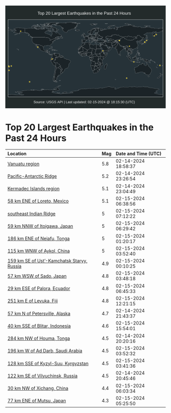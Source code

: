 ![Map](./map.png)

# Top 20 Largest Earthquakes in the Past 24 Hours

| Location | Mag | Date and Time (UTC) |
|:---|:---|:---|
| [Vanuatu region](https://earthquake.usgs.gov/earthquakes/eventpage/us7000lz8a) | 5.8 | 02-14-2024 18:58:37 |
| [Pacific-Antarctic Ridge](https://earthquake.usgs.gov/earthquakes/eventpage/us7000lz9s) | 5.2 | 02-14-2024 23:26:54 |
| [Kermadec Islands region](https://earthquake.usgs.gov/earthquakes/eventpage/us7000lz9l) | 5.1 | 02-14-2024 23:04:49 |
| [58 km ENE of Loreto, Mexico](https://earthquake.usgs.gov/earthquakes/eventpage/us7000lzcc) | 5.1 | 02-15-2024 06:38:56 |
| [southeast Indian Ridge](https://earthquake.usgs.gov/earthquakes/eventpage/us7000lzck) | 5 | 02-15-2024 07:12:22 |
| [59 km NNW of Itoigawa, Japan](https://earthquake.usgs.gov/earthquakes/eventpage/us7000lzc9) | 5 | 02-15-2024 06:29:42 |
| [186 km ENE of Neiafu, Tonga](https://earthquake.usgs.gov/earthquakes/eventpage/us7000lzam) | 5 | 02-15-2024 01:20:17 |
| [115 km WNW of Aykol, China](https://earthquake.usgs.gov/earthquakes/eventpage/us7000lzbd) | 5 | 02-15-2024 03:52:40 |
| [159 km SE of Ust’-Kamchatsk Staryy, Russia](https://earthquake.usgs.gov/earthquakes/eventpage/us7000lza4) | 4.9 | 02-15-2024 00:10:25 |
| [57 km WSW of Sado, Japan](https://earthquake.usgs.gov/earthquakes/eventpage/us7000lzbc) | 4.8 | 02-15-2024 03:48:18 |
| [29 km ESE of Palora, Ecuador](https://earthquake.usgs.gov/earthquakes/eventpage/us7000lzcf) | 4.8 | 02-15-2024 06:45:33 |
| [251 km E of Levuka, Fiji](https://earthquake.usgs.gov/earthquakes/eventpage/us7000lzef) | 4.8 | 02-15-2024 12:21:15 |
| [57 km N of Petersville, Alaska](https://earthquake.usgs.gov/earthquakes/eventpage/ak02422ry0ln) | 4.7 | 02-14-2024 21:43:37 |
| [40 km SSE of Blitar, Indonesia](https://earthquake.usgs.gov/earthquakes/eventpage/us7000lzfn) | 4.6 | 02-15-2024 15:54:01 |
| [284 km NW of Houma, Tonga](https://earthquake.usgs.gov/earthquakes/eventpage/us7000lz8n) | 4.5 | 02-14-2024 20:20:16 |
| [196 km W of Ad Darb, Saudi Arabia](https://earthquake.usgs.gov/earthquakes/eventpage/us7000lzbe) | 4.5 | 02-15-2024 03:52:32 |
| [128 km SSE of Kyzyl-Suu, Kyrgyzstan](https://earthquake.usgs.gov/earthquakes/eventpage/us7000lzbb) | 4.5 | 02-15-2024 03:41:36 |
| [122 km SE of Vilyuchinsk, Russia](https://earthquake.usgs.gov/earthquakes/eventpage/us7000lz8p) | 4.5 | 02-14-2024 20:45:46 |
| [30 km NW of Xichang, China](https://earthquake.usgs.gov/earthquakes/eventpage/us7000lzby) | 4.4 | 02-15-2024 06:03:34 |
| [77 km ENE of Mutsu, Japan](https://earthquake.usgs.gov/earthquakes/eventpage/us7000lzbv) | 4.3 | 02-15-2024 05:25:50 |
